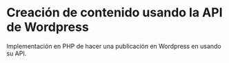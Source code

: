 # Creación de contenido usando la API de Wordpress
Implementación en PHP de hacer una publicación en Wordpress en usando su API.
